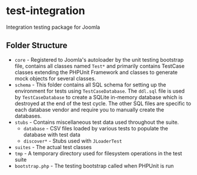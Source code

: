 # test-integration
Integration testing package for Joomla

## Folder Structure

* `core` - Registered to Joomla's autoloader by the unit testing bootstrap file, contains all classes named `Test*` and primarily contains TestCase classes extending the PHPUnit Framework and classes to generate mock objects for several classes.
* `schema` - This folder contains all SQL schema for setting up the environment for tests using `TestCaseDatabase`.  The `ddl.sql` file is used by `TestCaseDatabase` to create a SQLite in-memory database which is destroyed at the end of the test cycle.  The other SQL files are specific to each database vendor and require you to manually create the databases.
* `stubs` - Contains miscellaneous test data used throughout the suite.
    * `database` - CSV files loaded by various tests to populate the database with test data
    * `discover*` - Stubs used with `JLoaderTest`
* `suites` - The actual test classes
* `tmp` - A temporary directory used for filesystem operations in the test suite
* `bootstrap.php` - The testing bootstrap called when PHPUnit is run
